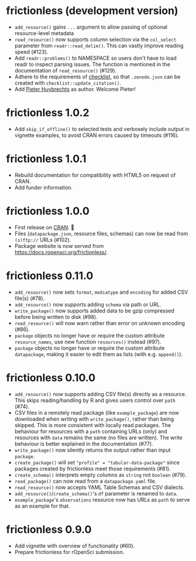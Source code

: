 # frictionless (development version)

- `add_resource()` gains `...` argument to allow passing of optional 
  resource-level metadata
- `read_resource()` now supports column selection via the `col_select` parameter
  from `readr::read_delim()`.
  This can vastly improve reading speed (#123).
- Add `readr::problems()` to NAMESPACE so users don't have to load readr to
  inspect parsing issues.
  The function is mentioned in the documentation of `read_resource()` (#129).
- Adhere to the requirements of [checklist](https://github.com/inbo/checklist),
  so that `.zenodo.json` can be created with `checklist::update_citation()`.
- Add [Pieter Huybrechts](https://orcid.org/0000-0002-6658-6062) as author.
  Welcome Pieter!

# frictionless 1.0.2

- Add `skip_if_offline()` to selected tests and verbosely include 
  output in vignette examples, to avoid CRAN errors caused by timeouts (#116).

# frictionless 1.0.1

- Rebuild documentation for compatibility with HTML5 on request of CRAN.
- Add funder information.

# frictionless 1.0.0

- First release on [CRAN](https://cran.r-project.org/package=frictionless). 🎉
- Files (`datapackage.json`, resource files, schemas) can now be read from
  `(s)ftp://` URLs (#102).
- Package website is now served from <https://docs.ropensci.org/frictionless/>.

# frictionless 0.11.0

- `add_resource()` now sets `format`, `mediatype` and `encoding` for added CSV 
  file(s) (#78).
- `add_resource()` now supports adding `schema` via path or URL.
- `write_package()` now supports added data to be gzip compressed before being
  written to disk (#98).
- `read_resource()` will now warn rather than error on unknown encoding (#86).
- `package` objects no longer have or require the custom attribute 
  `resource_names`, use new function `resources()` instead (#97).
- `package` objects no longer have or require the custom attribute 
  `datapackage`, making it easier to edit them as lists (with e.g. `append()`).

# frictionless 0.10.0

- `add_resource()` now supports adding CSV file(s) directly as a resource.
  This skips reading/handling by R and gives users control over `path` (#74).
- CSV files in a remotely read package (like `example_package`) are now
  downloaded when writing with `write_package()`, rather than being skipped.
  This is more consistent with locally read packages.
  The behaviour for resources with a `path` containing URLs (only) and resources 
  with `data` remains the same (no files are written).
  The write behaviour is better explained in the documentation (#77).
- `write_package()` now silently returns the output rather than input `package`.
- `create_package()` will set `"profile" = "tabular-data-package"` since 
  packages created by frictionless meet those requirements (#81).
- `create_schema()` interprets empty columns as `string` not `boolean` (#79).
- `read_package()` can now read from a `datapackage.yaml` file.
- `read_resource()` now accepts YAML Table Schemas and CSV dialects.
- `add_resource()`/`create_schema()`'s `df` parameter is renamed to `data`.
- `example_package`'s `observations` resource now has URLs as `path` to serve 
  as an example for that.

# frictionless 0.9.0

- Add vignette with overview of functionality (#60).
- Prepare frictionless for rOpenSci submission.
